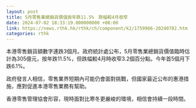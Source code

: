 ```yaml
---
layout: post
title: 5月零售業總銷貨價值按年跌11.5%　跌幅較4月收窄
date: 2024-07-02 18:33:19.000000000 +08:00
link: https://news.rthk.hk/rthk/ch/component/k2/1759966-20240702.htm
categories: rthk
---
```


本港零售銷貨額數字連跌3個月。政府統計處公布，5月零售業總銷貨價值臨時估計為305億元，按年跌11.5%，但跌幅較4月時收窄3.2個百分點。今年首5個月下跌6.1%。

政府發言人相信，零售業界短期內可能仍會面對挑戰，但國家最近公布的惠港措施，應對促進本港零售業務有幫助。

香港零售管理協會形容，現時面對比寒冬更嚴峻的環境，相信會持續一段時間。
